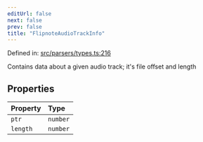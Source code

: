 ```yaml
---
editUrl: false
next: false
prev: false
title: "FlipnoteAudioTrackInfo"
---
```


Defined in: [src/parsers/types.ts:216](https://github.com/jaames/flipnote.js/blob/70a96e94737c1e7105e9b3794d97b5baff2fd78b/src/parsers/types.ts#L216)

Contains data about a given audio track; it's file offset and length

## Properties

| Property | Type |
| :------ | :------ |
| <a id="ptr"></a> `ptr` | `number` |
| <a id="length"></a> `length` | `number` |

